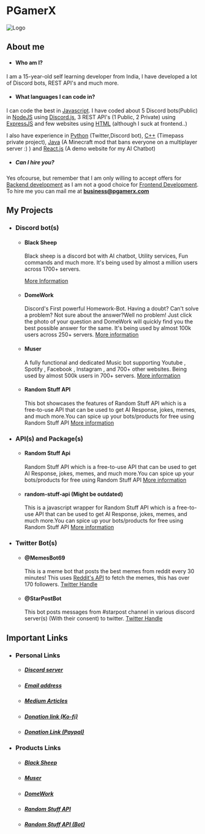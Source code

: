 # PGamerX 
![Logo](https://pbs.twimg.com/profile_images/1429768657228365827/IBC2fwhQ.jpg)

## About me

- #### Who am I?

I am a 15-year-old self learning developer from India, I have developed a lot of Discord bots, REST API's and much more.

- #### What languages I can code in?

I can code the best in [Javascript](https://www.javascript.com/). I have coded about 5 Discord bots(Public) in [NodeJS](https://nodejs.org/en/) using [Discord.js](https://discord.js.org), 3 REST API's (1 Public, 2 Private) using [ExpressJS](https://expressjs.com) and few websites using [HTML](https://html.com/) (although I suck at frontend..)

I also have experience in [Python](https://python.org) (Twitter,Discord bot), [C++](https://en.wikipedia.org/wiki/C%2B%2B) (Timepass private project), [Java](https://www.java.com/en/) (A Minecraft mod that bans everyone on a multiplayer server :) ) and [React.js](https://reactjs.org/) (A demo website for my AI Chatbot)

- ##### Can I hire you?
Yes ofcourse, but remember that I am only willing to accept offers for [Backend development](https://www.geeksforgeeks.org/frontend-vs-backend/) as I am not a good choice for [Frontend Development](https://www.geeksforgeeks.org/frontend-vs-backend/). To hire me you can mail me at **[business@pgamerx.com](mailto:business@pgamerx.com)**

## My Projects

- ### Discord bot(s)

  - #### Black Sheep

    Black sheep is a discord bot with AI chatbot, Utility services, Fun commands and much more. It's being used by almost a million users across 1700+ servers.

    [More Information](https://bit.ly/sheepdbl)

  - #### DomeWork

    Discord's First powerful Homework-Bot.
    Having a doubt? Can't solve a problem? Not sure about the answer?Well no problem! Just click the photo of your question and DomeWork will quickly find you the best possible answer for the same. It's being used by almost 100k users across 250+ servers.
    [More information](https://dw.pgamerx.com)

  - #### Muser
    A fully functional and dedicated Music bot supporting Youtube , Spotify , Facebook , Instagram , and 700+ other websites. Being used by almost 500k users in 700+ servers.
    [More information](https://top.gg/bot/763418289689985035)

  - #### Random Stuff API
    This bot showcases the features of Random Stuff API which is a free-to-use API that can be used to get AI Response, jokes, memes, and much more.You can spice up your bots/products for free using Random Stuff API
    [More information](https://top.gg/bot/886928375833313290)

- ### API(s) and Package(s)
    - #### Random Stuff Api 
      Random Stuff API which is a free-to-use API that can be used to get AI Response, jokes, memes, and much more.You can spice up your bots/products for free using Random Stuff API
      [More information](https://api.pgamerx.com)
    - #### random-stuff-api (Might be outdated)
       This is a javascript wrapper for Random Stuff API which is a free-to-use API that can be used to get AI Response, jokes, memes, and much more.You can spice up your bots/products for free using Random Stuff API
       [More information](https://www.npmjs.com/package/random-stuff-api)
- ### Twitter Bot(s)
    - #### @MemesBot69
       This is a meme bot that posts the best memes from reddit every 30 minutes! This uses [Reddit's API](https://reddit.com) to fetch the memes, this has over 170 followers.
       [Twitter Handle](https://twitter.com/memesbot69)
    - #### @StarPostBot
        This bot posts messages from #starpost channel in various discord server(s) (With their consent) to twitter. 
        [Twitter Handle](https://twitter.com/StarPostBot)

## Important Links
- ### Personal Links
  - ##### [Discord server](https://u.pgamerx.com/discord)
  - ##### [Email address](mailto:admin@pgamerx.com)
  - ##### [Medium Articles](https://u.pgamerx.com/medium)
  - ##### [Donation link (Ko-fi)](https://ko-fi.com/pgamerx)
  - ##### [Donation Link (Paypal)](https://paypal.me/discordsheep)
- ### Products Links
  - ##### [Black Sheep](https://bit.ly/sheepdbl)
  - ##### [Muser]([https://b](https://top.gg/bot/763418289689985035))
  - ##### [DomeWork](https://dw.pgamerx.com)
  - ##### [Random Stuff API](https://api.pgamerx.com)
  - ##### [Random Stuff API (Bot)](https://top.gg/bot/886928375833313290)
